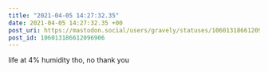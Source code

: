 ```yaml
---
title: "2021-04-05 14:27:32.35"
date: 2021-04-05 14:27:32.35 +00
post_uri: https://mastodon.social/users/gravely/statuses/106013186612096906
post_id: 106013186612096906
---
```

life at 4% humidity tho, no thank you



